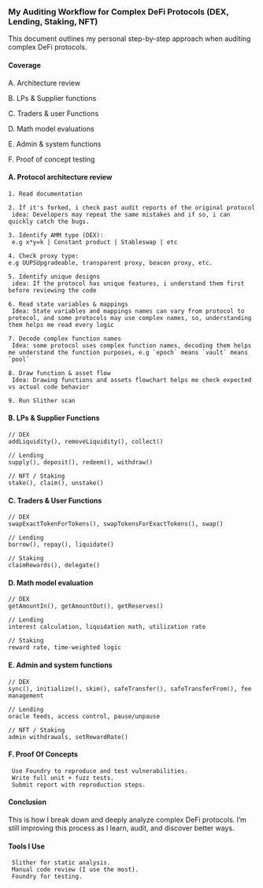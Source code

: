 ### My Auditing Workflow for Complex DeFi Protocols (DEX, Lending, Staking, NFT)

This document outlines my personal step-by-step approach when auditing complex DeFi protocols.

#### Coverage
A. Architecture review

B. LPs & Supplier functions

C. Traders & user Functions

D. Math model evaluations

E. Admin & system functions

F. Proof of concept testing


#### A. Protocol architecture review
```
1. Read documentation

2. If it's forked, i check past audit reports of the original protocol
 idea: Developers may repeat the same mistakes and if so, i can quickly catch the bugs.

3. Identify AMM type (DEX):
 e.g x*y=k | Constant product | Stableswap | etc

4. Check proxy type:
e.g UUPSUpgradeable, transparent proxy, beacon proxy, etc.

5. Identify unique designs
 idea: If the protocol has unique features, i understand them first before reviewing the code

6. Read state variables & mappings
 Idea: State variables and mappings names can vary from protocol to protocol, and some protocols may use complex names, so, understanding them helps me read every logic

7. Decode complex function names
 Idea: some protocol uses complex function names, decoding them helps me understand the function purposes, e.g `epoch` means `vault` means `pool`

8. Draw function & asset flow
 Idea: Drawing functions and assets flowchart helps me check expected vs actual code behavior

9. Run Slither scan
```

#### B. LPs & Supplier Functions
```solidity
// DEX
addLiquidity(), removeLiquidity(), collect()

// Lending
supply(), deposit(), redeem(), withdraw()

// NFT / Staking
stake(), claim(), unstake()
```

#### C. Traders & User Functions
```solidity
// DEX
swapExactTokenForTokens(), swapTokensForExactTokens(), swap()

// Lending
borrow(), repay(), liquidate()

// Staking
claimRewards(), delegate()
```

#### D. Math model evaluation
```solidity
// DEX
getAmountIn(), getAmountOut(), getReserves()

// Lending
interest calculation, liquidation math, utilization rate

// Staking
reward rate, time-weighted logic
```

#### E. Admin and system functions
```solidity
// DEX
sync(), initialize(), skim(), safeTransfer(), safeTransferFrom(), fee management

// Lending
oracle feeds, access control, pause/unpause

// NFT / Staking
admin withdrawals, setRewardRate()
```

#### F. Proof Of Concepts
```solidity
 Use Foundry to reproduce and test vulnerabilities.
 Write full unit + fuzz tests.
 Submit report with reproduction steps.
```

#### Conclusion
This is how I break down and deeply analyze complex DeFi protocols. I’m still improving this process as I learn, audit, and discover better ways.

#### Tools I Use
```
 Slither for static analysis.
 Manual code review (I use the most).
 Foundry for testing.
